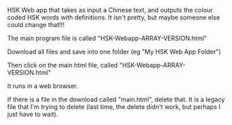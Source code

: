 HSK Web app that takes as input a Chinese text, and outputs the colour coded HSK words with definitions.
It isn't pretty, but maybe someone else could change that!!!

The main program file is called "HSK-Webapp-ARRAY-VERSION.html"

Download all files and save into one folder (eg "My HSK Web App Folder")

Then click on the main html file, called "HSK-Webapp-ARRAY-VERSION.html"

It runs in a web browser.

If there is a file in the download called "main.html", delete that. It is a legacy file that I'm trying to delete (last time, the delete didn't work, but perhaps I just have to wait).
